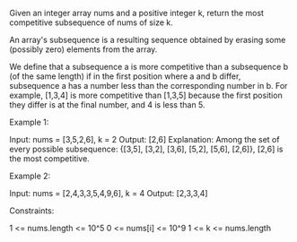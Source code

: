 Given an integer array nums and a positive integer k, return the most
competitive subsequence of nums of size k.

An array's subsequence is a resulting sequence obtained by erasing some
(possibly zero) elements from the array.

We define that a subsequence a is more competitive than a subsequence b (of
the same length) if in the first position where a and b differ, subsequence a
has a number less than the corresponding number in b. For example, [1,3,4] is
more competitive than [1,3,5] because the first position they differ is at
the final number, and 4 is less than 5.


Example 1:


Input: nums = [3,5,2,6], k = 2
Output: [2,6]
Explanation: Among the set of every possible subsequence: {[3,5], [3,2],
[3,6], [5,2], [5,6], [2,6]}, [2,6] is the most competitive.


Example 2:


Input: nums = [2,4,3,3,5,4,9,6], k = 4
Output: [2,3,3,4]



Constraints:


1 <= nums.length <= 10^5
0 <= nums[i] <= 10^9
1 <= k <= nums.length




